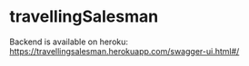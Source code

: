 # travellingSalesman

Backend is available on heroku: https://travellingsalesman.herokuapp.com/swagger-ui.html#/
